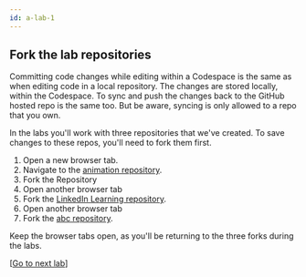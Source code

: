 ```yaml
---
id: a-lab-1
---
```


## Fork the lab repositories

Committing code changes while editing within a Codespace is the same as when editing code in a local repository. The changes are stored locally, within the Codespace. To sync and push the changes back to the GitHub hosted repo is the same too. But be aware, syncing is only allowed to a repo that you own. 

In the labs you'll work with three repositories that we've created.  To save changes to these repos, you'll need to fork them first.

   
1. Open a new browser tab.
2. Navigate to the <a href="#" target="_blank">animation repository</a>.
3. Fork the Repository
4. Open another browser tab
5. Fork the <a href="#" target="_blank">LinkedIn Learning repository</a>.
6. Open another browser tab
7. Fork the <a href="#" target="_blank">abc repository</a>.

Keep the browser tabs open, as you'll be returning to the three forks during the labs.

[<a href="/walt/lab-2.html">Go to next lab</a>]